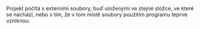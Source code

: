 Projekt počítá s externími soubory, buď uloženými ve stejné složce, ve které se nachází, nebo s tím, že v tom místě soubory použitím programu teprve vzniknou.
